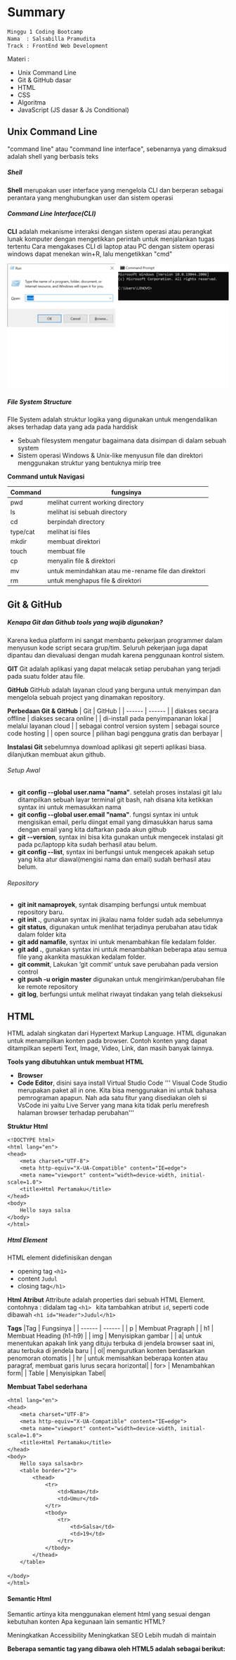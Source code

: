 # Summary
```
Minggu 1 Coding Bootcamp
Nama  : Salsabilla Pramudita
Track : FrontEnd Web Development
```
Materi :

- Unix Command Line
- Git & GitHub dasar
- HTML
- CSS
- Algoritma
- JavaScript (JS dasar & Js Conditional)


## Unix Command Line
"command line" atau "command line interface", sebenarnya yang dimaksud adalah shell yang berbasis teks
##### Shell
**Shell** merupakan user interface yang mengelola CLI dan berperan sebagai perantara yang menghubungkan user dan sistem operasi
##### Command Line Interface(CLI)
**CLI** adalah mekanisme interaksi dengan sistem operasi atau perangkat lunak komputer dengan mengetikkan perintah untuk menjalankan tugas tertentu
Cara mengakases CLI di laptop atau PC dengan sistem operasi windows dapat menekan win+R, lalu mengetikkan "cmd"

![image.png]( gambar1/xxxx.png)

##### File System Structure
FIle System adalah struktur logika yang digunakan untuk mengendalikan akses terhadap data yang ada pada harddisk
- Sebuah filesystem mengatur bagaimana data disimpan di dalam sebuah system
- Sistem operasi Windows & Unix-like menyusun file dan direktori menggunakan struktur yang bentuknya mirip tree

**Command untuk Navigasi**

| Command | fungsinya |
| ------ | ------ |
| pwd | melihat current working directory |
| ls | melihat isi sebuah directory  |
| cd | berpindah directory  |
| type/cat | melihat isi files |
| mkdir | membuat direktori |
| touch | membuat file |
| cp |menyalin file & direktori  |
| mv |untuk memindahkan atau me-rename file dan direktori   |
| rm|untuk menghapus file & direktori  |

## Git & GitHub

##### Kenapa Git dan Github tools yang wajib digunakan?
Karena kedua platform ini sangat membantu pekerjaan programmer dalam menyusun kode script secara grup/tim. Seluruh pekerjaan juga dapat dipantau dan dievaluasi dengan mudah karena penggunaan kontrol sistem.

**GIT**
Git adalah aplikasi yang dapat melacak setiap perubahan yang terjadi pada suatu folder atau file.

**GitHub**
GitHub adalah layanan cloud yang berguna untuk menyimpan dan mengelola sebuah project yang dinamakan repository.

**Perbedaan Git & GitHub**
| Git | GitHub |
| ------ | ------ |
| diakses secara offline | diakses secara online |
| di-install pada penyimpananan lokal | melalui layanan cloud |
| sebagai control version system | sebagai source code hosting |
| open source | pilihan bagi pengguna gratis dan berbayar |

**Instalasi Git**
sebelumnya download aplikasi git seperti aplikasi biasa. dilanjutkan membuat akun github.
###### Setup Awal
- **git config --global user.nama "nama"**. setelah proses instalasi git lalu ditampilkan sebuah layar terminal git bash, nah disana kita ketikkan syntax ini untuk memasukkan nama
- **git config --global user.email "nama"**. fungsi syntax ini untuk mengisikan email, perlu diingat email yang dimasukkan harus sama dengan email yang kita daftarkan pada akun github
- **git --version**, syntax ini bisa kita gunakan untuk mengecek instalasi git pada pc/laptopp kita sudah berhasil atau belum.
- **git config --list**, syntax ini berfungsi untuk mengecek apakah setup yang kita atur diawal(mengisi nama dan email) sudah berhasil atau belum.

###### Repository
- **git init namaproyek**, syntak disamping berfungsi untuk membuat repository baru.
- **git init .**, gunakan syntax ini jikalau nama folder sudah ada sebelumnya
- **git status**, digunakan untuk menlihat terjadinya perubahan atau tidak dalam folder kita
-  **git add namafile**, syntax ini untuk menambahkan file kedalam folder.
-  **git add .**, gunakan syntax ini untuk menambahkan beberapa atau semua file yang akankita masukkan kedalam folder.
-  **git commit**, Lakukan ‘git commit’ untuk save perubahan pada version control
-  **git push -u origin master** digunakan untuk mengirimkan/perubahan file ke remote repository
-  **git log**, berfungsi untuk melihat riwayat tindakan yang telah dieksekusi


## HTML
HTML adalah singkatan dari Hypertext Markup Language. HTML digunakan untuk menampilkan konten pada browser. Contoh konten yang dapat ditampilkan seperti Text, Image, Video, Link, dan masih banyak lainnya.

**Tools yang dibutuhkan untuk membuat HTML**
- **Browser**
- **Code Editor**, disini saya install Virtual Studio Code 
''' Visual Code Studio merupakan paket all in one. Kita bisa menggunakan ini untuk bahasa pemrograman apapun. Nah ada satu fitur yang disediakan oleh si VsCode ini yaitu Live Server yang mana kita tidak perlu merefresh halaman browser terhadap perubahan'''

**Struktur Html**
```
<!DOCTYPE html>
<html lang="en">
<head>
    <meta charset="UTF-8">
    <meta http-equiv="X-UA-Compatible" content="IE=edge">
    <meta name="viewport" content="width=device-width, initial-scale=1.0">
    <title>Html Pertamaku</title>
</head>
<body>
    Hello saya salsa
</body>
</html>
```
##### Html Element
HTML element didefinisikan dengan 
- opening tag ```<h1>```
- content ```Judul```
- closing tag```</h1>```

**Html Atribut**
Attribute adalah properties dari sebuah HTML Element.
contohnya : didalam tag ```<h1> ``` kita tambahkan atribut ```id```, seperti code dibawah
```<h1 id="Header">Judul</h1>```


**Tags**
|Tag | Fungsinya |
| ------ | ------ |
| p | Membuat Pragraph |
| h1 | Membuat Heading (h1-h9) |
| img | Menyisipkan gambar |
| a| untuk menentukan apakah link yang dituju terbuka di jendela browser saat ini, atau terbuka di jendela baru |
| ol| mengurutkan konten berdasarkan penomoran otomatis |
| hr | untuk memisahkan beberapa konten atau paragraf, membuat garis lurus secara horizontal|
| for> | Menambahkan form|
| Table | Menyisipkan Tabel|

**Membuat Tabel sederhana**
``` <!DOCTYPE html>
<html lang="en">
<head>
    <meta charset="UTF-8">
    <meta http-equiv="X-UA-Compatible" content="IE=edge">
    <meta name="viewport" content="width=device-width, initial-scale=1.0">
    <title>Html Pertamaku</title>
</head>
<body>
    Hello saya salsa<br>
    <table border="2">
        <thead>
            <tr>
                <td>Nama</td>
                <td>Umur</td>
            </tr>    
            <tbody>
                <tr>
                    <td>Salsa</td>
                    <td>19</td>
                </tr>
            </tbody>
        </thead>
    </table>
   
</body>
</html>
```

#### Semantic Html
Semantic artinya kita menggunakan element html yang sesuai dengan kebutuhan konten
Apa kegunaan lain semantic HTML?

Meningkatkan Accessibility 
Meningkatkan SEO 
Lebih mudah di maintain

**Beberapa semantic tag yang dibawa oleh HTML5 adalah sebagai berikut:**

<article>
<aside>
<figcaption>
<figure>
<footer>
<header>
<main>
<mark>
<nav>
<section>
<summary>
<time>

